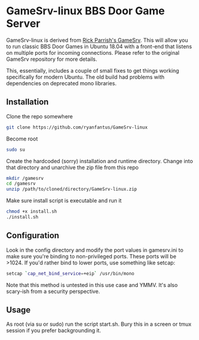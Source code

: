 # GameSrv-linux BBS Door Game Server

GameSrv-linux is derived from [Rick Parrish's GameSrv](https://github.com/rickparrish/GameSrv). This will allow you to run classic BBS Door Games in Ubuntu 18.04 with a front-end that listens on multiple ports for incoming connections. Please refer to the original GameSrv repository for more details.

This, essentially, includes a couple of small fixes to get things working specifically for modern Ubuntu. The old build had problems with dependencies on deprecated mono libraries.

## Installation

Clone the repo somewhere

```bash
git clone https://github.com/ryanfantus/GameSrv-linux
```

Become root

```bash
sudo su
```

Create the hardcoded (sorry) installation and runtime directory. Change into that directory and unarchive the zip file from this repo

```bash
mkdir /gamesrv
cd /gamesrv
unzip /path/to/cloned/directory/GameSrv-linux.zip
```

Make sure install script is executable and run it

```bash
chmod +x install.sh
./install.sh
```

## Configuration

Look in the config directory and modify the port values in gamesrv.ini to make sure you're binding to non-privileged ports. These ports will be >1024. If you'd rather bind to lower ports, use something like setcap:

```bash
setcap `cap_net_bind_service=+eip` /usr/bin/mono
```

Note that this method is untested in this use case and YMMV. It's also scary-ish from a security perspective.

## Usage

As root (via su or sudo) run the script start.sh. Bury this in a screen or tmux session if you prefer backgrounding it.
